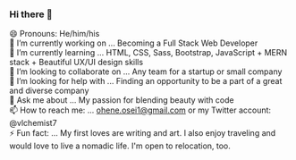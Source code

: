 ### Hi there 👋

😄 Pronouns: He/him/his <br>
🔭 I’m currently working on ... Becoming a Full Stack Web Developer <br>
🌱 I’m currently learning ... HTML, CSS, Sass, Bootstrap, JavaScript + MERN stack + Beautiful UX/UI design skills <br>
👯 I’m looking to collaborate on ... Any team for a startup or small company <br>
🤔 I’m looking for help with ... Finding an opportunity to be a part of a great and diverse company <br>
💬 Ask me about ... My passion for blending beauty with code <br>
📫 How to reach me: ... ohene.osei1@gmail.com or my Twitter account: @vlchemist7 <br>
⚡ Fun fact: ... My first loves are writing and art. I also enjoy traveling and would love to live a nomadic life. I'm open to relocation, too. <br>
